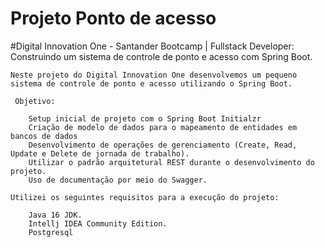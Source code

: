 # Projeto Ponto de acesso
#Digital Innovation One - Santander Bootcamp | Fullstack Developer: Construindo um sistema de controle de ponto e acesso com Spring Boot.

```
Neste projeto do Digital Innovation One desenvolvemos um pequeno sistema de controle de ponto e acesso utilizando o Spring Boot.

 Objetivo:

    Setup inicial de projeto com o Spring Boot Initialzr
    Criação de modelo de dados para o mapeamento de entidades em bancos de dados
    Desenvolvimento de operações de gerenciamento (Create, Read, Update e Delete de jornada de trabalho).
    Utilizar o padrão arquitetural REST durante o desenvolvimento do projeto.
    Uso de documentação por meio do Swagger.
```

```
Utilizei os seguintes requisitos para a execução do projeto:

    Java 16 JDK.
    Intellj IDEA Community Edition.
    Postgresql
```

